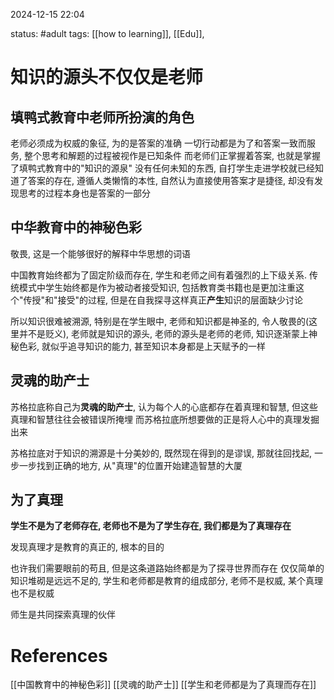 2024-12-15    22:04

status: #adult 
tags: [[how to learning]], [[Edu]], 

# 知识的源头不仅仅是老师

## 填鸭式教育中老师所扮演的角色

老师必须成为权威的象征, 为的是答案的准确
一切行动都是为了和答案一致而服务, 整个思考和解题的过程被视作是已知条件
而老师们正掌握着答案, 也就是掌握了填鸭式教育中的"知识的源泉"
没有任何未知的东西, 自打学生走进学校就已经知道了答案的存在, 遵循人类懒惰的本性, 自然认为直接使用答案才是捷径, 却没有发现思考的过程本身也是答案的一部分

## 中华教育中的神秘色彩

敬畏, 这是一个能够很好的解释中华思想的词语

中国教育始终都为了固定阶级而存在, 学生和老师之间有着强烈的上下级关系.
传统模式中学生始终都是作为被动者接受知识, 包括教育类书籍也是更加注重这个"传授"和"接受"的过程, 但是在自我探寻这样真正**产生**知识的层面缺少讨论

所以知识很难被溯源, 特别是在学生眼中, 老师和知识都是神圣的, 令人敬畏的(这里并不是贬义), 老师就是知识的源头, 老师的源头是老师的老师, 知识逐渐蒙上神秘色彩, 就似乎追寻知识的能力, 甚至知识本身都是上天赋予的一样


## 灵魂的助产士

苏格拉底称自己为**灵魂的助产士**, 认为每个人的心底都存在着真理和智慧, 但这些真理和智慧往往会被错误所掩埋
而苏格拉底所想要做的正是将人心中的真理发掘出来

苏格拉底对于知识的溯源是十分美妙的, 既然现在得到的是谬误, 那就往回找起, 一步一步找到正确的地方, 从"真理"的位置开始建造智慧的大厦

## 为了真理

**学生不是为了老师存在, 老师也不是为了学生存在, 我们都是为了真理存在**

发现真理才是教育的真正的, 根本的目的

也许我们需要眼前的苟且, 但是这条道路始终都是为了探寻世界而存在
仅仅简单的知识堆砌是远远不足的, 学生和老师都是教育的组成部分, 老师不是权威, 某个真理也不是权威

师生是共同探索真理的伙伴

# References

[[中国教育中的神秘色彩]]
[[灵魂的助产士]]
[[学生和老师都是为了真理而存在]]